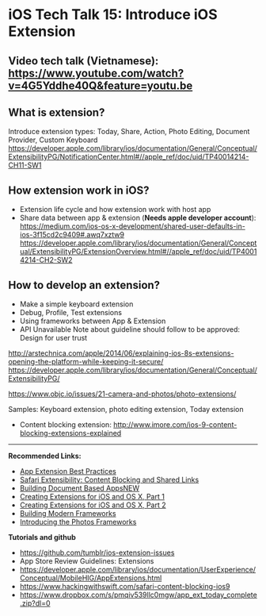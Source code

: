 # iOS Tech Talk 15: Introduce iOS Extension

## Video tech talk (Vietnamese): https://www.youtube.com/watch?v=4G5Yddhe40Q&feature=youtu.be


## What is extension?
Introduce extension types: Today, Share, Action, Photo Editing, Document Provider, Custom Keyboard
https://developer.apple.com/library/ios/documentation/General/Conceptual/ExtensibilityPG/NotificationCenter.html#//apple_ref/doc/uid/TP40014214-CH11-SW1

## How extension work in iOS?
- Extension life cycle and how extension work with host app
- Share data between app & extension (**Needs apple developer account**): https://medium.com/ios-os-x-development/shared-user-defaults-in-ios-3f15cd2c9409#.awq7xztw9
https://developer.apple.com/library/ios/documentation/General/Conceptual/ExtensibilityPG/ExtensionOverview.html#//apple_ref/doc/uid/TP40014214-CH2-SW2

## How to develop an extension?
- Make a simple keyboard extension
- Debug, Profile, Test extensions
- Using frameworks between App & Extension
- API Unavailable
Note about guideline should follow to be approved: Design for user trust

http://arstechnica.com/apple/2014/06/explaining-ios-8s-extensions-opening-the-platform-while-keeping-it-secure/
https://developer.apple.com/library/ios/documentation/General/Conceptual/ExtensibilityPG/

https://www.objc.io/issues/21-camera-and-photos/photo-extensions/

Samples: Keyboard extension, photo editing extension, Today extension
- Content blocking extension: http://www.imore.com/ios-9-content-blocking-extensions-explained

****
**Recommended Links:**
- [App Extension Best Practices](https://developer.apple.com/videos/play/wwdc2015-224/)
- [Safari Extensibility: Content Blocking and Shared Links](https://developer.apple.com/videos/play/wwdc2015-511/)
- [Building Document Based AppsNEW](https://developer.apple.com/videos/wwdc/2015/?id=234)
- [Creating Extensions for iOS and OS X, Part 1](https://developer.apple.com/videos/play/wwdc2014-205/)
- [Creating Extensions for iOS and OS X, Part 2](https://developer.apple.com/videos/play/wwdc2014-217)
- [Building Modern Frameworks](https://developer.apple.com/videos/play/wwdc2014-416/)
- [Introducing the Photos Frameworks](https://developer.apple.com/videos/play/wwdc2014-511/)


**Tutorials and github**
- https://github.com/tumblr/ios-extension-issues
- App Store Review Guidelines: Extensions
- https://developer.apple.com/library/ios/documentation/UserExperience/Conceptual/MobileHIG/AppExtensions.html
- https://www.hackingwithswift.com/safari-content-blocking-ios9
- https://www.dropbox.com/s/pmqiv539llc0mgw/app_ext_today_complete.zip?dl=0
